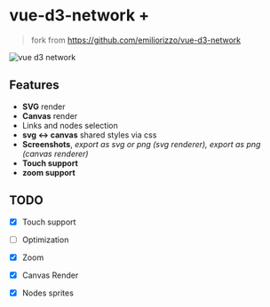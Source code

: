 



# vue-d3-network +

> fork from https://github.com/emiliorizzo/vue-d3-network

![vue d3 network](vue-d3-network.png)

## Features

- **SVG** render
- **Canvas** render
- Links and nodes selection
- **svg <-> canvas** shared styles via css
- **Screenshots**, *export as svg or png (svg renderer), export as png (canvas renderer)* 
- **Touch support**
- **zoom support**


## TODO

- [x]  Touch support
- [ ]   Optimization
- [x]   Zoom
- [x]  Canvas Render
- [x]  Nodes sprites

